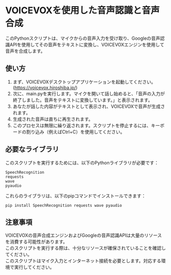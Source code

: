 # VOICEVOXを使用した音声認識と音声合成
このPythonスクリプトは、マイクからの音声入力を受け取り、Googleの音声認識APIを使用してその音声をテキストに変換し、VOICEVOXエンジンを使用して音声を合成します。

## 使い方  
1. まず、VOICEVOXデスクトップアプリケーションを起動してください。 (https://voicevox.hiroshiba.jp/)
2. 次に、main.pyを実行します。マイクを開いて話し始めると、「音声の入力が終了しました。音声をテキストに変換しています。」と表示されます。
3. あなたが話した内容がテキストとして表示され、VOICEVOXで音声が生成されます。
4. 生成された音声は直ちに再生されます。
5. このプロセスは無限に繰り返されます。スクリプトを停止するには、キーボードの割り込み（例えばCtrl+C）を使用してください。
## 必要なライブラリ
このスクリプトを実行するためには、以下のPythonライブラリが必要です：
~~~
SpeechRecognition
requests
wave
pyaudio
~~~
これらのライブラリは、以下のpipコマンドでインストールできます：

~~~
pip install SpeechRecognition requests wave pyaudio
~~~
## 注意事項
VOICEVOXの音声合成エンジンおよびGoogleの音声認識APIは大量のリソースを消費する可能性があります。    
このスクリプトを実行する際は、十分なリソースが確保されていることを確認してください。  
このスクリプトはマイク入力とインターネット接続を必要とします。対応する環境で実行してください。
